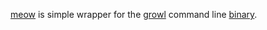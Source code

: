 [meow][1] is simple wrapper for the [growl][2] command line [binary][3].

[1]: http://github.com/softprops/meow/
[2]: http://growl.info/
[3]: http://growl.info/extras.php#growlnotify/